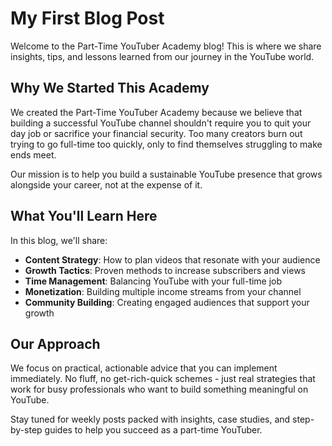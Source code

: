 # My First Blog Post

Welcome to the Part-Time YouTuber Academy blog! This is where we share insights, tips, and lessons learned from our journey in the YouTube world.

## Why We Started This Academy

We created the Part-Time YouTuber Academy because we believe that building a successful YouTube channel shouldn't require you to quit your day job or sacrifice your financial security. Too many creators burn out trying to go full-time too quickly, only to find themselves struggling to make ends meet.

Our mission is to help you build a sustainable YouTube presence that grows alongside your career, not at the expense of it.

## What You'll Learn Here

In this blog, we'll share:

- **Content Strategy**: How to plan videos that resonate with your audience
- **Growth Tactics**: Proven methods to increase subscribers and views
- **Time Management**: Balancing YouTube with your full-time job
- **Monetization**: Building multiple income streams from your channel
- **Community Building**: Creating engaged audiences that support your growth

## Our Approach

We focus on practical, actionable advice that you can implement immediately. No fluff, no get-rich-quick schemes - just real strategies that work for busy professionals who want to build something meaningful on YouTube.

Stay tuned for weekly posts packed with insights, case studies, and step-by-step guides to help you succeed as a part-time YouTuber.
  